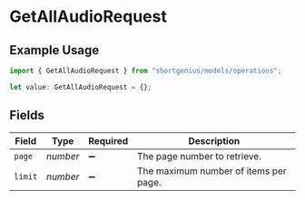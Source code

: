 # GetAllAudioRequest

## Example Usage

```typescript
import { GetAllAudioRequest } from "shortgenius/models/operations";

let value: GetAllAudioRequest = {};
```

## Fields

| Field                                 | Type                                  | Required                              | Description                           |
| ------------------------------------- | ------------------------------------- | ------------------------------------- | ------------------------------------- |
| `page`                                | *number*                              | :heavy_minus_sign:                    | The page number to retrieve.          |
| `limit`                               | *number*                              | :heavy_minus_sign:                    | The maximum number of items per page. |